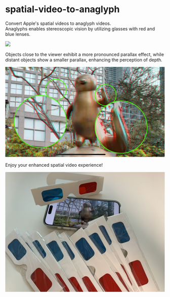 # spatial-video-to-anaglyph
Convert Apple's spatial videos to anaglyph videos.  
Anaglyphs enables stereoscopic vision by utilizing glasses with red and blue lenses.

<img src="docs/sample.gif" width="600">

Objects close to the viewer exhibit a more pronounced parallax effect, while distant objects show a smaller parallax, enhancing the perception of depth.

<img src="docs/anaglyph.png" width="600">

Enjoy your enhanced spatial video experience!

<img src="docs/glasses.jpeg" width="600">
